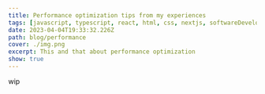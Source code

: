 ```yaml
---
title: Performance optimization tips from my experiences
tags: [javascript, typescript, react, html, css, nextjs, softwareDevelopment]
date: 2023-04-04T19:33:32.226Z
path: blog/performance
cover: ./img.png
excerpt: This and that about performance optimization
show: true
---
```


wip